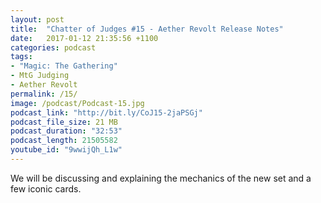 ```yaml
---
layout: post
title:  "Chatter of Judges #15 - Aether Revolt Release Notes"
date:   2017-01-12 21:35:56 +1100
categories: podcast
tags:
- "Magic: The Gathering"
- MtG Judging
- Aether Revolt
permalink: /15/
image: /podcast/Podcast-15.jpg
podcast_link: "http://bit.ly/CoJ15-2jaPSGj"
podcast_file_size: 21 MB
podcast_duration: "32:53"
podcast_length: 21505582
youtube_id: "9wwijQh_L1w"
---
```


We will be discussing and explaining the mechanics of the new set and a few iconic cards.
